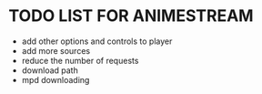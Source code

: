 # TODO LIST FOR ANIMESTREAM

- add other options and controls to player
- add more sources
- reduce the number of requests
- download path
- mpd downloading
